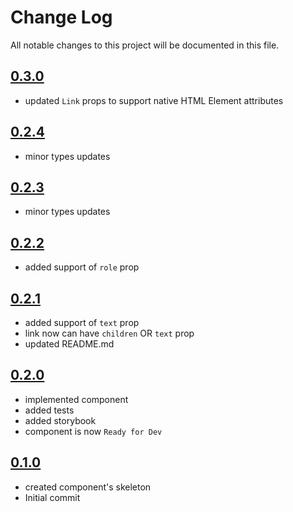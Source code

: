# Change Log

All notable changes to this project will be documented in this file.

## [0.3.0]()

- updated `Link` props to support native HTML Element attributes

## [0.2.4]()

* minor types updates

## [0.2.3](https://github.com/code-dot-org/code-dot-org/pull/61019)

* minor types updates

## [0.2.2](https://github.com/code-dot-org/code-dot-org/pull/59819)

* added support of `role` prop

## [0.2.1](https://github.com/code-dot-org/code-dot-org/pull/59190)

* added support of `text` prop
* link now can have `children` OR `text` prop
* updated README.md

## [0.2.0](https://github.com/code-dot-org/code-dot-org/pull/55202)

* implemented component
* added tests
* added storybook
* component is now ```Ready for Dev```

## [0.1.0](https://github.com/code-dot-org/code-dot-org/pull/54284)

* created component's skeleton
* Initial commit
